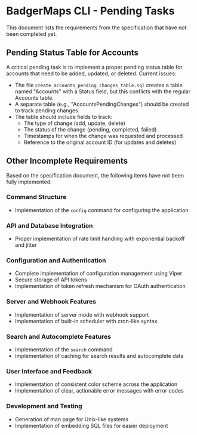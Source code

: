 # BadgerMaps CLI - Pending Tasks

This document lists the requirements from the specification that have not been completed yet.

## Pending Status Table for Accounts

A critical pending task is to implement a proper pending status table for accounts that need to be added, updated, or deleted. Current issues:

- The file `create_accounts_pending_changes_table.sql` creates a table named "Accounts" with a Status field, but this conflicts with the regular Accounts table.
- A separate table (e.g., "AccountsPendingChanges") should be created to track pending changes.
- The table should include fields to track:
  - The type of change (add, update, delete)
  - The status of the change (pending, completed, failed)
  - Timestamps for when the change was requested and processed
  - Reference to the original account ID (for updates and deletes)

## Other Incomplete Requirements

Based on the specification document, the following items have not been fully implemented:

### Command Structure
- Implementation of the `config` command for configuring the application

### API and Database Integration
- Proper implementation of rate limit handling with exponential backoff and jitter

### Configuration and Authentication
- Complete implementation of configuration management using Viper
- Secure storage of API tokens
- Implementation of token refresh mechanism for OAuth authentication

### Server and Webhook Features
- Implementation of server mode with webhook support
- Implementation of built-in scheduler with cron-like syntax

### Search and Autocomplete Features
- Implementation of the `search` command
- Implementation of caching for search results and autocomplete data

### User Interface and Feedback
- Implementation of consistent color scheme across the application
- Implementation of clear, actionable error messages with error codes

### Development and Testing
- Generation of man page for Unix-like systems
- Implementation of embedding SQL files for easier deployment